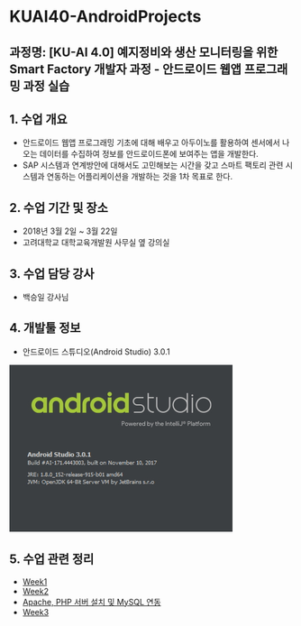 # KUAI40-AndroidProjects
## 과정명: [KU-AI 4.0] 예지정비와 생산 모니터링을 위한 Smart Factory 개발자 과정 - 안드로이드 웹앱 프로그래밍 과정 실습



## 1. 수업 개요
* 안드로이드 웹앱 프로그래밍 기초에 대해 배우고 아두이노를 활용하여 센서에서 나오는 데이터를 수집하여 정보를 안드로이드폰에 보여주는 앱을 개발한다.
* SAP 시스템과 연계방안에 대해서도 고민해보는 시간을 갖고 스마트 팩토리 관련 시스템과 연동하는 어플리케이션을 개발하는 것을 1차 목표로 한다.

## 2. 수업 기간 및 장소
* 2018년 3월 2일 ~ 3월 22일
* 고려대학교 대학교육개발원 사무실 옆 강의실

## 3. 수업 담당 강사
* 백승일 강사님

## 4. 개발툴 정보
* 안드로이드 스튜디오(Android Studio) 3.0.1


![안드로이드 스튜디오 3.0.1](/images/android_studio_version.jpg)


## 5. 수업 관련 정리
* [Week1](/week1/week1.md)
* [Week2](/week2/week2.md)
* [Apache, PHP 서버 설치 및 MySQL 연동](/sqlprojects/sqlprojects.md)
* [Week3](/week3/week3.md)
